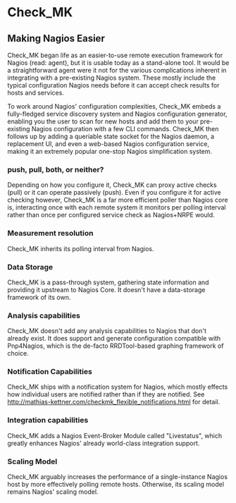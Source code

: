 # Check_MK

## Making Nagios Easier 

Check_MK began life as an easier-to-use remote execution framework for Nagios
(read: agent), but it is usable today as a stand-alone tool. It would be a
straightforward agent were it not for the various complications inherent in
integrating with a pre-existing Nagios system. These mostly include the typical
configuration Nagios needs before it can accept check results for hosts and
services. 

To work around Nagios' configuration complexities, Check_MK embeds a
fully-fledged service discovery system and Nagios configuration generator,
enabling you the user to scan for new hosts and add them to your pre-existing
Nagios configuration with a few CLI commands. Check_MK then follows up by
adding a queriable state socket for the Nagios daemon, a replacement UI, and
even a web-based Nagios configuration service, making it an extremely popular
one-stop Nagios simplification system.

### push, pull, both, or neither?
Depending on how you configure it, Check_MK can proxy active checks (pull) or
it can operate passively (push). Even if you configure it for active checking
however, Check_MK is a far more efficient poller than Nagios core is,
interacting once with each remote system it monitors per polling interval
rather than once per configured service check as Nagios+NRPE would.

### Measurement resolution 
Check_MK inherits its polling interval from Nagios.

### Data Storage 
Check_MK is a pass-through system, gathering state information and providing it
upstream to Nagios Core. It doesn't have a data-storage framework of its own.

### Analysis capabilities
Check_MK doesn't add any analysis capabilities to Nagios that don't already
exist. It does support and generate configuration compatible with Pnp4Nagios,
which is the de-facto RRDTool-based graphing framework of choice. 

### Notification Capabilities
Check_MK ships with a notification system for Nagios, which mostly effects how
individual users are notified rather than if they are notified. See
http://mathias-kettner.com/checkmk_flexible_notifications.html for detail.

### Integration capabilities
Check_MK adds a Nagios Event-Broker Module called "Livestatus", which greatly
enhances Nagios' already world-class integration support.

### Scaling Model
Check_MK arguably increases the performance of a single-instance Nagios host by
more effectively polling remote hosts. Otherwise, its scaling model remains
Nagios' scaling model.
